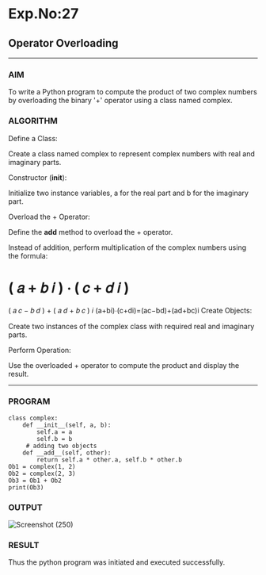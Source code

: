 
# Exp.No:27  
## Operator Overloading

---

### AIM  
To write a Python program to compute the product of two complex numbers by overloading the binary '+' operator using a class named complex.


### ALGORITHM

Define a Class:

Create a class named complex to represent complex numbers with real and imaginary parts.

Constructor (__init__):

Initialize two instance variables, a for the real part and b for the imaginary part.

Overload the + Operator:

Define the __add__ method to overload the + operator.

Instead of addition, perform multiplication of the complex numbers using the formula:

(
𝑎
+
𝑏
𝑖
)
⋅
(
𝑐
+
𝑑
𝑖
)
=
(
𝑎
𝑐
−
𝑏
𝑑
)
+
(
𝑎
𝑑
+
𝑏
𝑐
)
𝑖
(a+bi)⋅(c+di)=(ac−bd)+(ad+bc)i
Create Objects:

Create two instances of the complex class with required real and imaginary parts.

Perform Operation:

Use the overloaded + operator to compute the product and display the result.



---

### PROGRAM

```
class complex:
    def __init__(self, a, b):
        self.a = a
        self.b = b
     # adding two objects
    def __add__(self, other):
        return self.a * other.a, self.b * other.b
Ob1 = complex(1, 2)
Ob2 = complex(2, 3)
Ob3 = Ob1 + Ob2
print(Ob3)
```

### OUTPUT
![Screenshot (250)](https://github.com/user-attachments/assets/d2f00f9a-c95a-458b-80d1-f3f78a3a024b)


### RESULT
Thus the python program was initiated and executed successfully.
